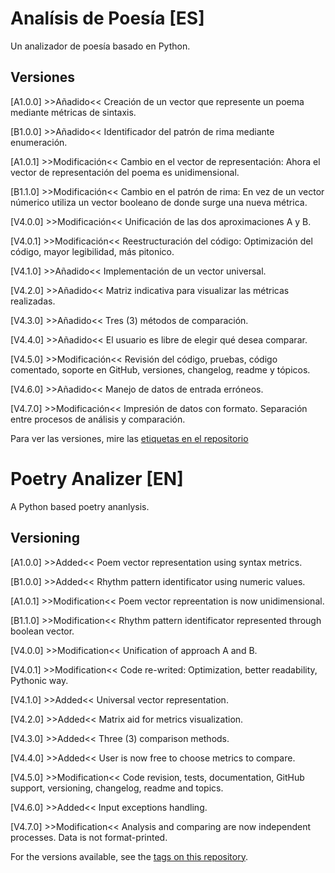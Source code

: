 # Analísis de Poesía [ES]
Un analizador de poesía basado en Python.

## Versiones

[A1.0.0] >>Añadido<< Creación de un vector que represente un poema mediante métricas de sintaxis.

[B1.0.0] >>Añadido<< Identificador del patrón de rima mediante enumeración.

[A1.0.1] >>Modificación<< Cambio en el vector de representación: Ahora el vector de representación del poema es unidimensional.

[B1.1.0] >>Modificación<< Cambio en el patrón de rima: En vez de un vector númerico utiliza un vector booleano de donde surge una nueva métrica.

[V4.0.0] >>Modificación<< Unificación de las dos aproximaciones A y B.

[V4.0.1] >>Modificación<< Reestructuración del código: Optimización del código, mayor legibilidad, más pitonico.

[V4.1.0] >>Añadido<< Implementación de un vector universal.

[V4.2.0] >>Añadido<< Matriz indicativa para visualizar las métricas realizadas.

[V4.3.0] >>Añadido<< Tres (3) métodos de comparación.

[V4.4.0] >>Añadido<< El usuario es libre de elegir qué desea comparar.

[V4.5.0] >>Modificación<< Revisión del código, pruebas, código comentado, soporte en GitHub, versiones, changelog, readme y tópicos.

[V4.6.0] >>Añadido<< Manejo de datos de entrada erróneos.

[V4.7.0] >>Modificación<< Impresión de datos con formato. Separación entre procesos de análisis y comparación.

Para ver las versiones, mire las [etiquetas en el repositorio](https://github.com/dfzunigah/Poetry-Analysis/releases)

# Poetry Analizer [EN]
A Python based poetry ananlysis.

## Versioning

[A1.0.0] >>Added<< Poem vector representation using syntax metrics.

[B1.0.0] >>Added<< Rhythm pattern identificator using numeric values.

[A1.0.1] >>Modification<< Poem vector repreentation is now unidimensional.

[B1.1.0] >>Modification<< Rhythm pattern identificator represented through boolean vector.

[V4.0.0] >>Modification<< Unification of approach A and B.

[V4.0.1] >>Modification<< Code re-writed: Optimization, better readability, Pythonic way.

[V4.1.0] >>Added<< Universal vector representation.

[V4.2.0] >>Added<< Matrix aid for metrics visualization.

[V4.3.0] >>Added<< Three (3) comparison methods.

[V4.4.0] >>Added<< User is now free to choose metrics to compare.

[V4.5.0] >>Modification<< Code revision, tests, documentation, GitHub support, versioning, changelog, readme and topics.

[V4.6.0] >>Added<< Input exceptions handling.

[V4.7.0] >>Modification<< Analysis and comparing are now independent processes. Data is not format-printed.

For the versions available, see the [tags on this repository](https://github.com/dfzunigah/Poetry-Analysis/releases).

